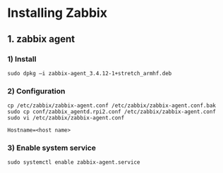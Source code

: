 # Installing Zabbix

## 1. zabbix agent

### 1) Install

```
sudo dpkg –i zabbix-agent_3.4.12-1+stretch_armhf.deb
```

### 2) Configuration

```
cp /etc/zabbix/zabbix-agent.conf /etc/zabbix/zabbix-agent.conf.bak
sudo cp conf/zabbix_agentd.rpi2.conf /etc/zabbix/zabbix-agent.conf
sudo vi /etc/zabbix/zabbix-agent.conf
```

```
Hostname=<host name>
```

### 3) Enable system service

```
sudo systemctl enable zabbix-agent.service
```
